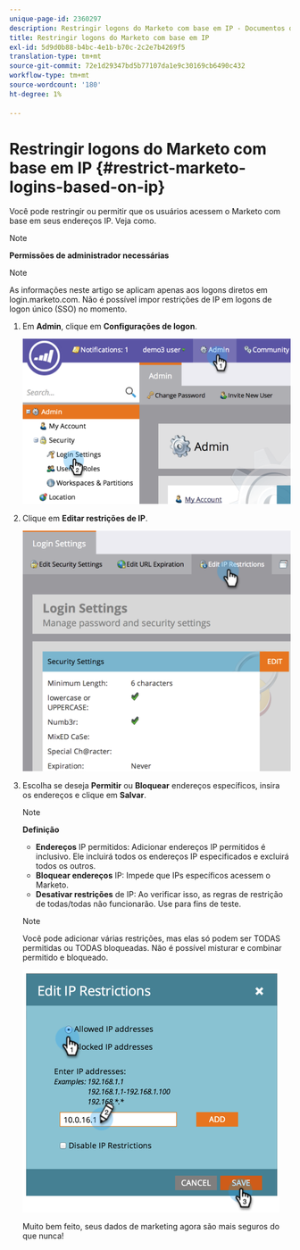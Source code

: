 ```yaml
---
unique-page-id: 2360297
description: Restringir logons do Marketo com base em IP - Documentos do Marketo - Documentação do produto
title: Restringir logons do Marketo com base em IP
exl-id: 5d9d0b88-b4bc-4e1b-b70c-2c2e7b4269f5
translation-type: tm+mt
source-git-commit: 72e1d29347bd5b77107da1e9c30169cb6490c432
workflow-type: tm+mt
source-wordcount: '180'
ht-degree: 1%

---
```


# Restringir logons do Marketo com base em IP {#restrict-marketo-logins-based-on-ip}

Você pode restringir ou permitir que os usuários acessem o Marketo com base em seus endereços IP. Veja como.

>[!NOTE]
>
>**Permissões de administrador necessárias**

>[!NOTE]
>
>As informações neste artigo se aplicam apenas aos logons diretos em login.marketo.com. Não é possível impor restrições de IP em logons de logon único (SSO) no momento.

1. Em **Admin**, clique em **Configurações de logon**.

   ![](assets/image2014-9-16-12-3a57-3a56.png)

1. Clique em **Editar restrições de IP**.

   ![](assets/image2014-9-16-12-3a58-3a13.png)

1. Escolha se deseja **Permitir** ou **Bloquear** endereços específicos, insira os endereços e clique em **Salvar**.

   >[!NOTE]
   >
   >**Definição**
   >
   >* **Endereços** IP permitidos: Adicionar endereços IP permitidos é inclusivo. Ele incluirá todos os endereços IP especificados e excluirá todos os outros.
   >* **Bloquear endereços** IP: Impede que IPs específicos acessem o Marketo.
   >* **Desativar restrições** de IP: Ao verificar isso, as regras de restrição de todas/todas não funcionarão. Use para fins de teste.


   >[!NOTE]
   >
   >Você pode adicionar várias restrições, mas elas só podem ser TODAS permitidas ou TODAS bloqueadas. Não é possível misturar e combinar permitido e bloqueado.

   ![](assets/image2014-9-16-13-3a9-3a40.png)

   Muito bem feito, seus dados de marketing agora são mais seguros do que nunca!
